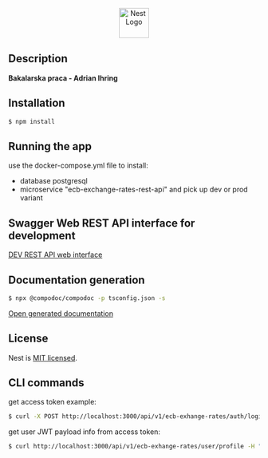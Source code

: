 <p align="center">
  <a href="http://nestjs.com/" target="blank"><img src="https://nestjs.com/img/logo-small.svg" width="60" alt="Nest Logo" /></a>
</p>

## Description

**Bakalarska praca - Adrian Ihring**

## Installation

```bash
$ npm install
```

## Running the app

use the docker-compose.yml file to install:

- database postgresql
- microservice "ecb-exchange-rates-rest-api" and pick up dev or prod variant

## Swagger Web REST API interface for development

[DEV REST API web interface](http://localhost:3000/api)

## Documentation generation

```bash
$ npx @compodoc/compodoc -p tsconfig.json -s
```

[Open generated documentation](http://localhost:8080)

## License

Nest is [MIT licensed](LICENSE).

## CLI commands

get access token example:

```bash
$ curl -X POST http://localhost:3000/api/v1/ecb-exhange-rates/auth/login -d '{"username": "adrian.ihring@gmail.com", "password": "a+J}pF$+2}u+Y3hn"}' -H "Content-Type: application/json"
```

get user JWT payload info from access token:

```bash
$ curl http://localhost:3000/api/v1/ecb-exhange-rates/user/profile -H "Authorization: Bearer eyJhbGciOiJIUzI1NiIsInR5cCI6IkpXVCJ9.eyJ1c2VybmFtZSI6ImFkcmlhbi5paHJpbmdAZ21haWwuY29tIiwic3ViIjoiZDEyM2ZlYTMtYjYxMC00N2NmLWEyZDAtZjYyOGY4ZWY4MWY3IiwiaWF0IjoxNjc2NzM5MTQ5LCJleHAiOjE2NzY3MzkyMDl9.HaHvf3XkEcxAyDJ5P9yuNNm0olWUVM14QMAneP-BeU0"
```
